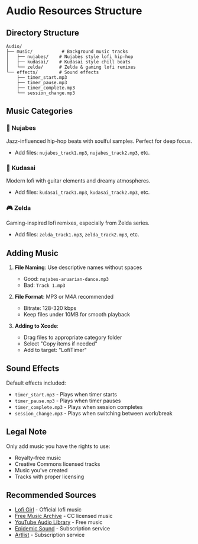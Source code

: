 # Audio Resources Structure

## Directory Structure

```
Audio/
├── music/           # Background music tracks
│   ├── nujabes/    # Nujabes style lofi hip-hop
│   ├── kudasai/    # Kudasai style chill beats
│   └── zelda/      # Zelda & gaming lofi remixes
└── effects/        # Sound effects
    ├── timer_start.mp3
    ├── timer_pause.mp3
    ├── timer_complete.mp3
    └── session_change.mp3
```

## Music Categories

### 🎵 Nujabes
Jazz-influenced hip-hop beats with soulful samples. Perfect for deep focus.
- Add files: `nujabes_track1.mp3`, `nujabes_track2.mp3`, etc.

### 🎸 Kudasai
Modern lofi with guitar elements and dreamy atmospheres.
- Add files: `kudasai_track1.mp3`, `kudasai_track2.mp3`, etc.

### 🎮 Zelda
Gaming-inspired lofi remixes, especially from Zelda series.
- Add files: `zelda_track1.mp3`, `zelda_track2.mp3`, etc.

## Adding Music

1. **File Naming**: Use descriptive names without spaces
   - Good: `nujabes-aruarian-dance.mp3`
   - Bad: `Track 1.mp3`

2. **File Format**: MP3 or M4A recommended
   - Bitrate: 128-320 kbps
   - Keep files under 10MB for smooth playback

3. **Adding to Xcode**:
   - Drag files to appropriate category folder
   - Select "Copy items if needed"
   - Add to target: "LofiTimer"

## Sound Effects

Default effects included:
- `timer_start.mp3` - Plays when timer starts
- `timer_pause.mp3` - Plays when timer pauses
- `timer_complete.mp3` - Plays when session completes
- `session_change.mp3` - Plays when switching between work/break

## Legal Note

Only add music you have the rights to use:
- Royalty-free music
- Creative Commons licensed tracks
- Music you've created
- Tracks with proper licensing

## Recommended Sources

- [Lofi Girl](https://lofigirl.com) - Official lofi music
- [Free Music Archive](https://freemusicarchive.org) - CC licensed music
- [YouTube Audio Library](https://www.youtube.com/audiolibrary) - Free music
- [Epidemic Sound](https://www.epidemicsound.com) - Subscription service
- [Artlist](https://artlist.io) - Subscription service